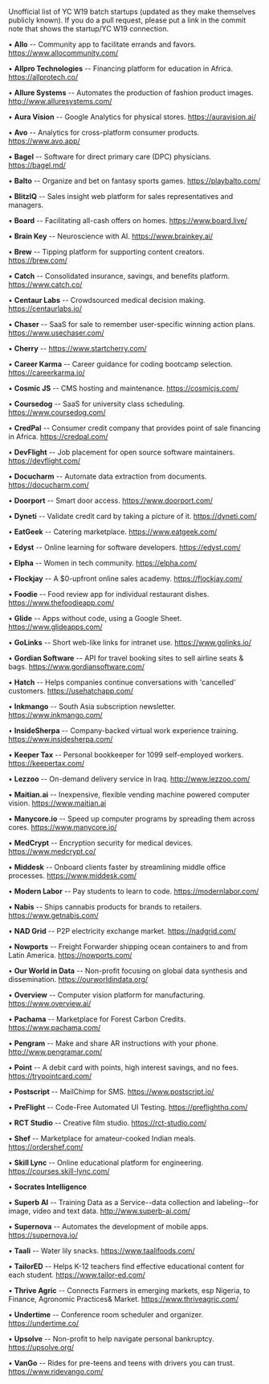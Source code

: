 Unofficial list of YC W19 batch startups (updated as they make themselves publicly known). If you do a pull request, please put a link in the commit note that shows the startup/YC W19 connection. 

• **Allo** -- Community app to facilitate errands and favors. https://www.allocommunity.com/ <p />
• **Allpro Technologies** -- Financing platform for education in Africa. https://allprotech.co/  <p />
• **Allure Systems** -- Automates the production of fashion product images. http://www.alluresystems.com/  <p />
• **Aura Vision** -- Google Analytics for physical stores. https://auravision.ai/  <p />
• **Avo** -- Analytics for cross-platform consumer products. https://www.avo.app/  <p />
• **Bagel** -- Software for direct primary care (DPC) physicians. https://bagel.md/  <p />
• **Balto** -- Organize and bet on fantasy sports games. https://playbalto.com/  <p />
• **BlitzIQ** -- Sales insight web platform for sales representatives and managers.  <p />
• **Board** -- Facilitating all-cash offers on homes. https://www.board.live/ <p />
• **Brain Key** -- Neuroscience with AI. https://www.brainkey.ai/ <p />
• **Brew** -- Tipping platform for supporting content creators. https://brew.com/ <p />
• **Catch** -- Consolidated insurance, savings, and benefits platform. https://www.catch.co/ <p />
• **Centaur Labs** -- Crowdsourced medical decision making. https://centaurlabs.io/  <p />
• **Chaser** --  SaaS for sale to remember user-specific winning action plans. https://www.usechaser.com/  <p />
• **Cherry** -- https://www.startcherry.com/ <p />
• **Career Karma** -- Career guidance for coding bootcamp selection. https://careerkarma.io/  <p />
• **Cosmic JS** -- CMS hosting and maintenance. https://cosmicjs.com/ <p />
• **Coursedog** -- SaaS for university class scheduling. https://www.coursedog.com/  <p />
• **CredPal** -- Consumer credit company that provides point of sale financing in Africa. https://credpal.com/  <p />
• **DevFlight** -- Job placement for open source software maintainers. https://devflight.com/ <p />
• **Docucharm** -- Automate data extraction from documents. https://docucharm.com/  <p />
• **Doorport** -- Smart door access. https://www.doorport.com/  <p />
• **Dyneti** -- Validate credit card by taking a picture of it. https://dyneti.com/  <p />
• **EatGeek** -- Catering marketplace. https://www.eatgeek.com/ <p />
• **Edyst** -- Online learning for software developers. https://edyst.com/  <p />
• **Elpha** -- Women in tech community. https://elpha.com/  <p />
• **Flockjay** -- A $0-upfront online sales academy. https://flockjay.com/  <p />
• **Foodie** -- Food review app for individual restaurant dishes. https://www.thefoodieapp.com/  <p />
• **Glide** -- Apps without code, using a Google Sheet. https://www.glideapps.com/  <p />
• **GoLinks** -- Short web-like links for intranet use. https://www.golinks.io/  <p />
• **Gordian Software** -- API for travel booking sites to sell airline seats & bags. https://www.gordiansoftware.com/  <p />
• **Hatch** -- Helps companies continue conversations with 'cancelled' customers. https://usehatchapp.com/  <p />
• **Inkmango** -- South Asia subscription newsletter. https://www.inkmango.com/  <p />
• **InsideSherpa** -- Company-backed virtual work experience training. https://www.insidesherpa.com/  <p />
• **Keeper Tax** -- Personal bookkeeper for 1099 self-employed workers. https://keepertax.com/  <p />
• **Lezzoo** -- On-demand delivery service in Iraq. http://www.lezzoo.com/  <p />
• **Maitian.ai** -- Inexpensive, flexible vending machine powered computer vision.  https://www.maitian.ai  <p />
• **Manycore.io** -- Speed up computer programs by spreading them across cores. https://www.manycore.io/  <p />
• **MedCrypt** -- Encryption security for medical devices.  https://www.medcrypt.co/  <p />
• **Middesk** -- Onboard clients faster by streamlining middle office processes. https://www.middesk.com/  <p />
• **Modern Labor** -- Pay students to learn to code. https://modernlabor.com/  <p />
• **Nabis** -- Ships cannabis products for brands to retailers. https://www.getnabis.com/  <p />
• **NAD Grid** -- P2P electricity exchange market. https://nadgrid.com/ <p />
• **Nowports** -- Freight Forwarder shipping ocean containers to and from Latin America. https://nowports.com/ <p />
• **Our World in Data** -- Non-profit focusing on global data synthesis and dissemination. https://ourworldindata.org/ <p />
• **Overview** -- Computer vision platform for manufacturing. https://www.overview.ai/  <p />
• **Pachama** -- Marketplace for Forest Carbon Credits. https://www.pachama.com/ <p />
• **Pengram** -- Make and share AR instructions with your phone. http://www.pengramar.com/ <p />
• **Point** -- A debit card with points, high interest savings, and no fees. https://trypointcard.com/  <p />
• **Postscript** -- MailChimp for SMS. https://www.postscript.io/  <p />
• **PreFlight** -- Code-Free Automated UI Testing. https://preflighthq.com/  <p />
• **RCT Studio** -- Creative film studio. https://rct-studio.com/  <p />
• **Shef** -- Marketplace for amateur-cooked Indian meals. https://ordershef.com/  <p />
• **Skill Lync** -- Online educational platform for engineering. https://courses.skill-lync.com/  <p />
• **Socrates Intelligence** <p />
• **Superb AI** -- Training Data as a Service--data collection and labeling--for image, video and text data. http://www.superb-ai.com/  <p />
• **Supernova** -- Automates the development of mobile apps. https://supernova.io/  <p />
• **Taali** -- Water lily snacks. https://www.taalifoods.com/  <p />
• **TailorED** -- Helps K-12 teachers find effective educational content for each student. https://www.tailor-ed.com/  <p />
• **Thrive Agric** -- Connects Farmers in emerging markets, esp Nigeria, to Finance, Agronomic Practices& Market. https://www.thriveagric.com/  <p />
• **Undertime** -- Conference room scheduler and organizer. https://undertime.co/ <p />
• **Upsolve** -- Non-profit to help navigate personal bankruptcy. https://upsolve.org/ <p />
• **VanGo** -- Rides for pre-teens and teens with drivers you can trust. https://www.ridevango.com/ <p />
